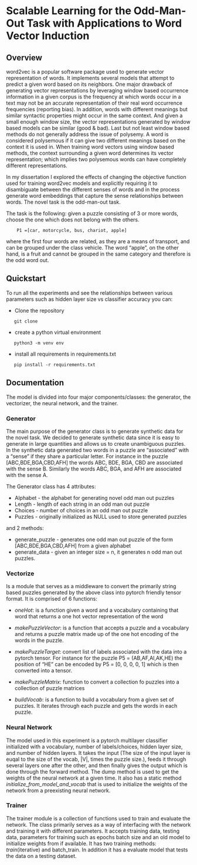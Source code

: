 # Scalable Learning for the Odd-Man-Out Task with Applications to Word Vector Induction

## Overview

word2vec is a popular software package used to generate vector representation of words. It implements several models that attempt to predict a given word based on its neighbors. One major drawback of generating vector representations by leveraging window based occurrence information in a given corpus is the frequency at which words occur in a text may not be an accurate representation of their real word occurrence frequencies (reporting bias). In addition, words with different meanings but similar syntactic properties might occur in the same context. And given a small enough window size, the vector representations generated by window based models can be similar (good & bad). Last but not least window based methods do not generally address the issue of polysemy. A word is considered polysemous if it can give two different meanings based on the context it is used in. When training word vectors using window based methods, the context surrounding a given word determines its vector representation; which implies two polysemous words can have completely different representations. 
 
In my dissertation I explored the effects of changing the objective function used for training word2vec models and explicitly requiring it to disambiguate between the different senses of words and in the process generate word embeddings that capture the sense relationships between words. The novel task is the odd-man-out task.

The task is the following: given a puzzle consisting of 3 or more words, choose the one which does not belong with the others.
```
	P1 =[car, motorcycle, bus, chariot, apple] 
```
where the first four words are related, as they are a means of transport, and can be grouped under the class vehicle. The word “apple”, on the other hand, is a fruit and cannot be grouped in the same category and therefore is the odd word out. 

## Quickstart

To run all the experiments and see the relationships between various parameters such as hidden layer size vs classifier accuracy you can:

- Clone the repository
```
   git clone
```
- create a python virtual environment
```
   python3 -m venv env
```
- install all requirements in requirements.txt
```
   pip install -r requirements.txt
```

## Documentation
The model is divided into four major components/classes: the generator, the vectorizer, the neural network, and the trainer.

### Generator

The main purpose of the generator class is to generate synthetic data for the novel task. We decided to generate synthetic data since it is easy to generate in large quantities and allows us to create unambiguous puzzles. In the synthetic data generated two words in a puzzle are “associated” with a “sense” if they share a particular letter. For instance in the puzzle [ABC,BDE,BGA,CBD,AFH] the words ABC, BDE, BGA, CBD are associated with the sense B. Similarly the words ABC, BGA, and AFH are associated with the sense A. 

The Generator class has 4 attributes:

- Alphabet - the alphabet for generating novel odd man out puzzles
- Length - length of each string in an odd man out puzzle
- Choices - number of choices in an odd man out puzzle
- Puzzles - originally initialized as NULL used to store generated puzzles

and 2 methods:

- generate_puzzle - generates one odd man out puzzle of the form [ABC,BDE,BGA,CBD,AFH] from a given alphabet
- generate_data - given an integer size = n, it generates n odd man out puzzles.


### Vectorize 

Is a module that serves as a middleware to convert the primarily string based puzzles generated by the above class into pytorch friendly tensor format. It is comprised of 6 functions:

- _oneHot_: is a function given a word and a vocabulary containing that word that returns a one hot vector representation of the word

- _makePuzzleVector_: is a function that accepts a puzzle and a vocabulary and returns a puzzle matrix made up of the one hot encoding of the words in the puzzle.

- _makePuzzleTarget_: convert list of labels associated with the data into a pytorch tensor. For instance for the puzzle P5 = (AB,AF,AI,AK,HE) the position of “HE” can be encoded by P5 = [0, 0, 0, 0, 1] which is then converted into a tensor.

- _makePuzzleMatrix_: function to convert a collection fo puzzles into a collection of puzzle matrices

- _buildVocab_: is a function to build a vocabulary from a given set of puzzles. It iterates through each puzzle and gets the words in each puzzle.

### Neural Network

The model used in this experiment is a pytorch multilayer classifier initialized with a vocabulary, number of labels/choices, hidden layer size, and number of hidden layers. It takes the input (The size of the input layer is euqal to the size of the vocab, |V|, times the puzzle size.), feeds it through several layers one after the other, and then finally gives the output which is done through the forward method. The dump method is used to get the weights of the neural network at a given time. It also has a static method _initialize_from_model_and_vocab_ that is used to initialize the weights of the network from a preexisting neural network.

### Trainer

The trainer module is a collection of functions used to train and evaluate the network. The class primarily serves as a way of interfacing with the network and training it with different parameters. It accepts training data, testing data, parameters for training such as epochs batch size and an old model to initialize weights from if available. It has two training methods: _train_(iterative) and batch_train. In addition it has a evaluate model that tests the data on a testing dataset.
